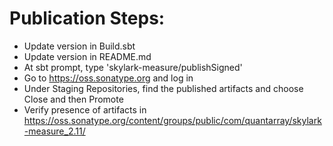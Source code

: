 Publication Steps:
==================

* Update version in Build.sbt
* Update version in README.md
* At sbt prompt, type 'skylark-measure/publishSigned'
* Go to https://oss.sonatype.org and log in
* Under Staging Repositories, find the published artifacts and choose Close and then Promote
* Verify presence of artifacts in https://oss.sonatype.org/content/groups/public/com/quantarray/skylark-measure_2.11/

